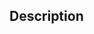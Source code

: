 <!-- Use a descriptive title, prefix it with [FIX], [FEATURE] or [ENHANCEMENT] if applicable (use only one) -->

## Description 
<!-- Write a detailed description of your changes/additions here -->
<!-- If your PR resolves an issue, please state "Resolves #(issue number)" to help maintainers process it faster -->
<!-- If you think your PR will cause breaking changes, require changes in the documentation etc, please be so kind as to explain what, where and how -->
<!-- Please make sure to read and follow the [Contribution guidelines](repoUrl/blob/master/CONTRIBUTING.md), failing to do so will result in your PR getting closed -->
